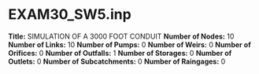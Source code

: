 # EXAM30_SW5.inp
**Title:**   SIMULATION OF A 3000 FOOT CONDUIT
**Number of Nodes:** 10
**Number of Links:** 10
**Number of Pumps:** 0
**Number of Weirs:** 0
**Number of Orifices:** 0
**Number of Outfalls:** 1
**Number of Storages:** 0
**Number of Outlets:** 0
**Number of Subcatchments:** 0
**Number of Raingages:** 0
